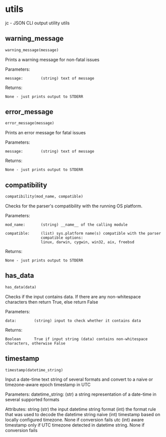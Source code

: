 
# utils
jc - JSON CLI output utility utils

## warning_message
```python
warning_message(message)
```

Prints a warning message for non-fatal issues

Parameters:

    message:        (string) text of message

Returns:

    None - just prints output to STDERR


## error_message
```python
error_message(message)
```

Prints an error message for fatal issues

Parameters:

    message:        (string) text of message

Returns:

    None - just prints output to STDERR


## compatibility
```python
compatibility(mod_name, compatible)
```
Checks for the parser's compatibility with the running OS platform.

Parameters:

    mod_name:       (string) __name__ of the calling module

    compatible:     (list) sys.platform name(s) compatible with the parser
                    compatible options:
                    linux, darwin, cygwin, win32, aix, freebsd

Returns:

    None - just prints output to STDERR


## has_data
```python
has_data(data)
```

Checks if the input contains data. If there are any non-whitespace characters then return True, else return False

Parameters:

    data:        (string) input to check whether it contains data

Returns:

    Boolean      True if input string (data) contains non-whitespace characters, otherwise False


## timestamp
```python
timestamp(datetime_string)
```

Input a date-time text string of several formats and convert to a naive or timezone-aware epoch timestamp in UTC

Parameters:
    datetime_string:    (str)   a string representation of a date-time in several supported formats

Attributes:
    string              (str)   the input datetime string
    format              (int)   the format rule that was used to decode the datetime string
    naive               (int)   timestamp based on locally configured timezone. None if conversion fails
    utc                 (int)   aware timestamp only if UTC timezone detected in datetime string. None if conversion fails


